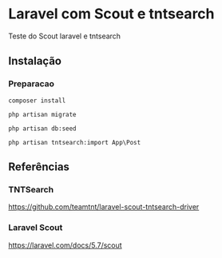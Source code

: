 # Laravel com Scout e tntsearch

Teste do Scout laravel e tntsearch

## Instalação

### Preparacao
```
composer install

php artisan migrate

php artisan db:seed

php artisan tntsearch:import App\Post

```

## Referências

### TNTSearch
https://github.com/teamtnt/laravel-scout-tntsearch-driver

### Laravel Scout
https://laravel.com/docs/5.7/scout

